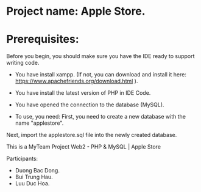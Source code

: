 # Project name: Apple Store.

# Prerequisites:
Before you begin, you should make sure you have the IDE ready to support writing code.
* You have install xampp. (If not, you can download and install it here: https://www.apachefriends.org/download.html ).
* You have install the latest version of PHP in IDE Code.
* You have opened the connection to the database (MySQL).

* To use, you need:
First, you need to create a new database with the name "applestore".

Next, import the applestore.sql file into the newly created database.


This is a MyTeam Project Web2 - PHP &amp; MySQL | Apple Store

Participants:
- Duong Bac Dong.
- Bui Trung Hau.
- Luu Duc Hoa.
